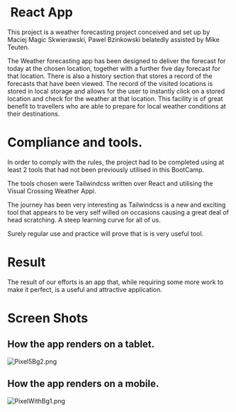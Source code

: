#  React App
This project is a weather forecasting project conceived and set up by 
Maciej Magic Skwierawski, Pawel Bzinkowski belatedly assisted by Mike Teuten.

The Weather forecasting app has been designed to deliver the forecast for today at the chosen location, together with a further five day forecast for that location. There is also a history section that stores a record of the forecasts that have been viewed. The record of the visited locations is stored in local storage and allows for the user to instantly click on a stored location and check for the weather at that location. This facility is of great benefit to travellers who are able to prepare for local weather conditions at their destinations.

# Compliance and tools.

In order to comply with the rules, the project had to be completed using at least 2 tools that had not been previously utilised in this BootCamp.

The tools chosen were Tailwindcss written over React and utilising the Visual Crossing Weather Appi. 

The journey has been very interesting as Tailwindcss is a new and exciting tool that appears to be very self willed on occasions causing a great deal of head scratching. A steep learning curve for all of us.

Surely regular use and practice will prove that is is very useful tool.

# Result

The result of our efforts is an app that, while requiring some more work to make it perfect, is a useful and attractive application.


# Screen Shots

## How the app renders on a tablet.

![Pixel5Bg2.png](../weather-app/src/components/images/Pixel5Bg2.png)


## How the app renders on a mobile.

![PixelWithBg1.png](../weather-app/src/images/PixelWithBg1.png)